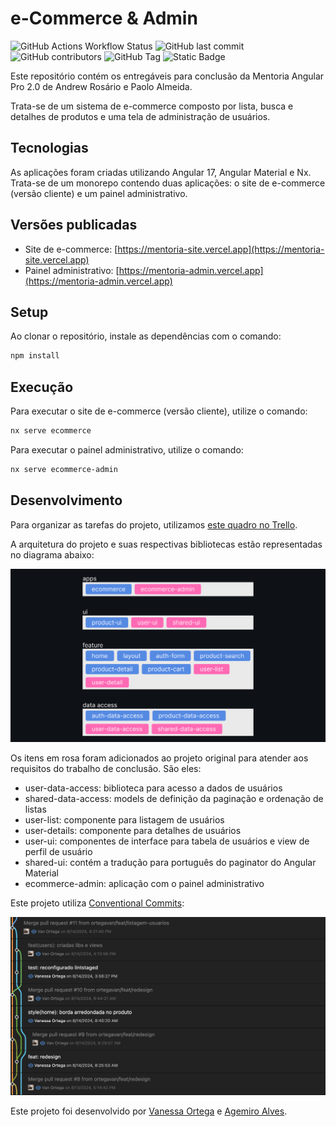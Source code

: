 # e-Commerce & Admin

![GitHub Actions Workflow Status](https://img.shields.io/github/actions/workflow/status/ortegavan/ecommerce-tcc/ci.yml) ![GitHub last commit](https://img.shields.io/github/last-commit/ortegavan/ecommerce-tcc) ![GitHub contributors](https://img.shields.io/github/contributors/ortegavan/ecommerce-tcc?color=54C92D) ![GitHub Tag](https://img.shields.io/github/v/tag/ortegavan/ecommerce-tcc?color=54C92D) ![Static Badge](https://img.shields.io/badge/code_style-prettier-ff69b4)

Este repositório contém os entregáveis para conclusão da Mentoria Angular Pro 2.0 de Andrew Rosário e Paolo Almeida.

Trata-se de um sistema de e-commerce composto por lista, busca e detalhes de produtos e uma tela de administração de usuários.

## Tecnologias

As aplicações foram criadas utilizando Angular 17, Angular Material e Nx. Trata-se de um monorepo contendo duas aplicações: o site de e-commerce (versão cliente) e um painel administrativo.

## Versões publicadas

-   Site de e-commerce: [https://mentoria-site.vercel.app](https://mentoria-site.vercel.app)
-   Painel administrativo: [https://mentoria-admin.vercel.app](https://mentoria-admin.vercel.app)

## Setup

Ao clonar o repositório, instale as dependências com o comando:

```bash
npm install
```

## Execução

Para executar o site de e-commerce (versão cliente), utilize o comando:

```bash
nx serve ecommerce
```

Para executar o painel administrativo, utilize o comando:

```bash
nx serve ecommerce-admin
```

## Desenvolvimento

Para organizar as tarefas do projeto, utilizamos [este quadro no Trello](https://trello.com/b/YTLXlro8/mentoria-angular).

A arquitetura do projeto e suas respectivas bibliotecas estão representadas no diagrama abaixo:

![Diagrama de arquitetura](./docs/diagram.png)

Os itens em rosa foram adicionados ao projeto original para atender aos requisitos do trabalho de conclusão. São eles:

-   user-data-access: biblioteca para acesso a dados de usuários
-   shared-data-access: models de definição da paginação e ordenação de listas
-   user-list: componente para listagem de usuários
-   user-details: componente para detalhes de usuários
-   user-ui: componentes de interface para tabela de usuários e view de perfil de usuário
-   shared-ui: contém a tradução para português do paginator do Angular Material
-   ecommerce-admin: aplicação com o painel administrativo

Este projeto utiliza [Conventional Commits](https://www.conventionalcommits.org/en/v1.0.0/):

![Conventional Commits](./docs/commits.png)

Este projeto foi desenvolvido por [Vanessa Ortega](https://github.com/ortegavan) e [Agemiro Alves](https://github.com/agemiro).
